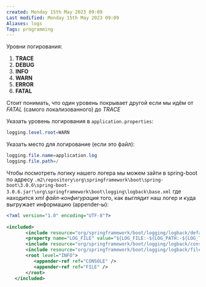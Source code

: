 ```yaml
---
created: Monday 15th May 2023 09:09
Last modified: Monday 15th May 2023 09:09
Aliases: logs
Tags: programming
---
```


Уровни логирования:
1. **TRACE** 
2. **DEBUG**
3. **INFO**
4. **WARN**
5. **ERROR**
6. **FATAL**

Стоит понимать, что один уровень покрывает другой если мы идём от *FATAL* (самого локализованного) до *TRACE*

Указать уровень логирования в `application.properties`:
```java
logging.level.root=WARN
```
Указать место для логирование (если это файл):
```java
logging.file.name=application.log  
logging.file.path=/
```

Чтобы посмотреть логику нашего логера мы можем зайти в spring-boot по адресу `.m2\repository\org\springframework\boot\spring-boot\3.0.6\spring-boot-3.0.6.jar!\org\springframework\boot\logging\logback\base.xml` где находится *xml файл-конфигурация* того, как выглядит наш логер и куда выгружает информацию (appender-ы):
```xml
<?xml version="1.0" encoding="UTF-8"?>  
  
<included>  
	   <include resource="org/springframework/boot/logging/logback/defaults.xml" />  
	   <property name="LOG_FILE" value="${LOG_FILE:-${LOG_PATH:-${LOG_TEMP:-${java.io.tmpdir:-/tmp}}}/spring.log}"/>  
	   <include resource="org/springframework/boot/logging/logback/console-appender.xml" />  
	   <include resource="org/springframework/boot/logging/logback/file-appender.xml" />  
	   <root level="INFO">  
	      <appender-ref ref="CONSOLE" />  
	      <appender-ref ref="FILE" />  
	   </root>
   </included>
```
